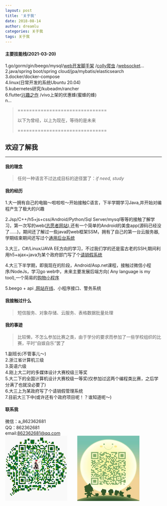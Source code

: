 ```yaml
---
layout: post
title: '关于我'
date: 2018-08-14
author: dreamlu
categories: 关于我
tags: 关于我
---
```

#### 主要技能栈(2021-03-20)  

1.go/gorm/gin/beego/mysql/[web开发脚手架](https://github.com/dreamlu) /[colly爬虫](https://github.com/dreamlu/dnovel) /[websocket](https://github.com/dreamlu/deercoder-chat)...  
2.java/spring boot/spring cloud/jpa/mybatis/elasticsearch   
3.docker/docker-compose  
4.linux(日常开发的系统Ubuntu 20.04)  
5.kubernetes研究/kubeadm/rancher  
6.flutter[兴趣之作](https://github.com/dreamlu/dnovel-flutter) /vivo上架的优惠蜂(蜜蜂的蜂)  
n...

> ===============================
>
> 以下为曾经，以上为现在，等待的是未来
> 
> ===============================

## 欢迎了解我
---
#### 我的理念
> 任何一种语言不过达成目标的途径罢了：<i>if need, study</i>

#### 我的经历

1.大一拥有自己的电脑～啦啦啦～开始接触C语言，下半学期学习Java,并开始对编程产生了极大的兴趣

2.Jsp/C++/h5+js+css/Android/Python/Sql Server/mysql等等的接触了解学习，第一次写的web([志愿者网站](https://github.com/Dreamlu/volunteer)),还有一个简单的Android的美食app(源码已经没了......)，期间还了解过一些java的web框架SSM，拥有了自己的第一台云服务器,学期结束期间还写过个[通用后台系统](https://github.com/Dreamlu/common-system)

3.大三，C#/Linux/JAVA EE方向的学习，不过我们学的还是蛮古老的SSH;期间利用h5+ajax+java为某个政府部门写了个[请销假系统](https://github.com/Dreamlu/askforleave)

4.大三下半学期，即我现在的阶段，Android/Asp.net课程，接触过微信小程序/NodeJs，学习go web中，未来主要发展后端方向( Any language is my tool),一个简易的[购物小程序](https://github.com/Dreamlu/yq_shop)

5.beego + api ,[网站在线](http://hmeistyle.com)、小程序接口、警务系统

#### 我接触过什么
> 短信服务、对象存储、云服务、表格数据批量处理


#### 我的事迹
> 比较懒，不怎么参加比赛之类，由于学分的要求而参加了一些学校组织的比赛，平时“自娱自乐”罢了

1.副班长(不管事儿～)<br>
2.浙江省计算机三级<br>
3.英语六级<br>
4.刚上大二时的多媒体设计大赛校级三等奖<br>
5.大二下的全国计算机设计大赛校级一等奖(仅参加过这两个编程类比赛，之后学分满了也就没必要了)<br>
6.大三上为某政府写了个请销假管理系统<br>
7.目前大三下中(或许还有个政府项目呢！？谁知道呢～)<br>

#### 联系我
微信：a_862362681<br>
QQ：862362681<br>
email:862362681@qq.com<br>
<img src="https://raw.githubusercontent.com/dreamlu/dreamlu.github.io/master/assets/img/mywechat.JPG" alt="this is me!" width="200" height="210" >&nbsp;&nbsp;&nbsp;&nbsp;&nbsp;&nbsp;&nbsp;&nbsp;<img src="https://raw.githubusercontent.com/dreamlu/dreamlu.github.io/master/assets/img/myqq.JPG" alt="this is me!" width="200" height="210" >
